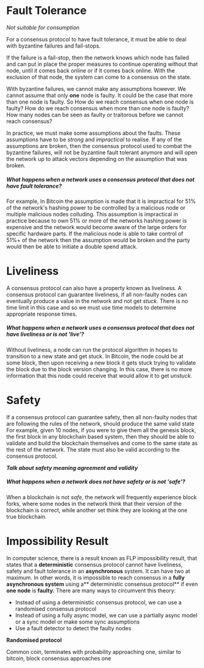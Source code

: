 # Fault Tolerance

_Not suitable for consumption_

For a consensus protocol to have fault tolerance, it must be able to deal with byzantine failures and fail-stops.

If the failure is a fail-stop, then the network knows which node has failed and can put in place the proper measures to continue operating without that node, until it comes back online or if it comes back online. With the exclusion of that node, the system can come to a consensus on the state.

With byzantine failures, we cannot make any assumptions however. We cannot assume that only **one** node is faulty. It could be the case that more than one node is faulty. So How do we reach consensus when one node is faulty? How do we reach consensus when more than one node is faulty? How many nodes can be seen as faulty or traitorous before we cannot reach consensus?

In practice, we must make some assumptions about the faults. These assumptions have to be _strong_ and _impractical_ to realise. If any of the assumptions are broken, then the consensus protocol used to combat the byzantine failures, will not be byzantine fault tolerant anymore and will open the network up to attack vectors depending on the assumption that was broken.

##### What happens when a network uses a consensus protocol that does not have fault tolerance?

For example, In Bitcoin the assumption is made that it is impractical for 51% of the network's hashing power to be controlled by a malicious node or multiple malicious nodes colluding. This assumption is impractical in practice because to own 51% or more of the networks hashing power is expensive and the network would become aware of the large orders for specific hardware parts.  If the malicious node is able to take control of 51%+ of the network then the assumption would be broken and the party would then be able to initiate a double spend attack.

# Liveliness

A consensus protocol can also have a property known as liveliness. A consensus protocol can guarantee liveliness, if all non-faulty nodes can eventually produce a value in the network and not get _stuck_. There is no time limit in this case and so we must use time models to determine appropriate response times.

##### What happens when a network uses a consensus protocol that does not have liveliness or is not 'live'?

Without liveliness, a node can run the protocol algorithm in hopes to transition to a new state and get stuck. In Bitcoin, the node could be at some block, then upon receiving a new block it gets stuck trying to validate the block due to the block version changing. In this case, there is no more information that this node could receive that would allow it to get _unstuck._

# Safety

If a consensus protocol can guarantee safety, then all non-faulty nodes that are following the rules of the network, should produce the same valid state For example, given 10 nodes, if you were to give them all the genesis block, the first block in any blockchain based system, then they should be able to validate and build the blockchain themselves and come to the same state as the rest of the network. The state must also be valid according to the consensus protocol.

_**Talk about safety meaning agreement and validity**_

##### What happens when a network does not have safety or is not 'safe'?

When a blockchain is not _safe_, the network will frequently experience block forks, where some nodes in the network think that their version of the blockchain is correct, while another set think they are looking at the one true blockchain.

# Impossibility Result

In computer science, there is a result known as FLP impossibility result, that states that a **deterministic** consensus protocol cannot have liveliness, safety and fault tolerance in an **asynchronous** system. It can have two at maximum. In other words, it is impossible to reach consensus in a **fully asynchronous system** using a** deterministic consensus protocol** if even **one node** is **faulty.** There are many ways to circumvent this theory:

* Instead of using a deterministic consensus protocol, we can use a randomised consensus protocol
* Instead of using a fully async model, we can use a partially async model or a sync model or make some sync assumptions
* Use a fault detector to detect the faulty nodes

**Randomised protocol**

Common coin, terminates with probability approaching one, similar to bitcoin, block consensus approaches one

